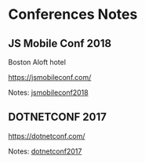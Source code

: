 # Conferences Notes

## JS Mobile Conf 2018

Boston Aloft hotel 

https://jsmobileconf.com/

Notes: [jsmobileconf2018](../jsmobileconf2018.md)

## DOTNETCONF 2017 

https://dotnetconf.com/

Notes: [dotnetconf2017](../dotnetconf2018.md)
